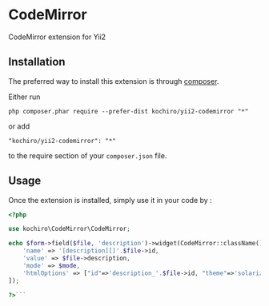 CodeMirror
==========
CodeMirror extension for Yii2

Installation
------------

The preferred way to install this extension is through [composer](http://getcomposer.org/download/).

Either run

```
php composer.phar require --prefer-dist kochiro/yii2-codemirror "*"
```

or add

```
"kochiro/yii2-codemirror": "*"
```

to the require section of your `composer.json` file.


Usage
-----

Once the extension is installed, simply use it in your code by  :

```php
<?php 

use kochiro\CodeMirror\CodeMirror; 

echo $form->field($file, 'description')->widget(CodeMirror::className(), [
	'name' => '[description][]'.$file->id,
	'value' => $file->description,
    'mode' => $mode,
    'htmlOptions' => ["id"=>'description_'.$file->id, "theme"=>'solarized dark']
]);

?>```